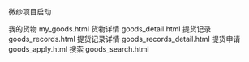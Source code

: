 微纱项目启动

我的货物            my_goods.html
货物详情            goods_detail.html
提货记录            goods_records.html
提货记录详情        goods_records_detail.html
提货申请            goods_apply.html
搜索               goods_search.html
